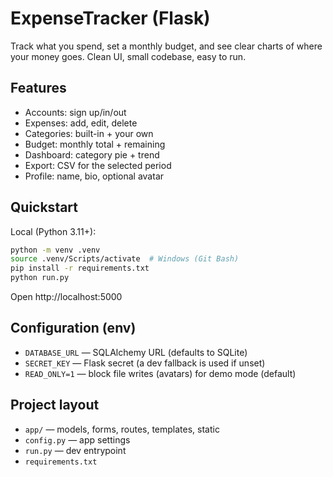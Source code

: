 # ExpenseTracker (Flask)

Track what you spend, set a monthly budget, and see clear charts of where your money goes. Clean UI, small codebase, easy to run.

## Features
- Accounts: sign up/in/out
- Expenses: add, edit, delete
- Categories: built-in + your own
- Budget: monthly total + remaining
- Dashboard: category pie + trend
- Export: CSV for the selected period
- Profile: name, bio, optional avatar

## Quickstart
Local (Python 3.11+):
```bash
python -m venv .venv
source .venv/Scripts/activate  # Windows (Git Bash)
pip install -r requirements.txt
python run.py
```
Open http://localhost:5000
 

## Configuration (env)
- `DATABASE_URL` — SQLAlchemy URL (defaults to SQLite)
- `SECRET_KEY` — Flask secret (a dev fallback is used if unset)
- `READ_ONLY=1` — block file writes (avatars) for demo mode (default)

## Project layout
- `app/` — models, forms, routes, templates, static
- `config.py` — app settings
- `run.py` — dev entrypoint
- `requirements.txt`
